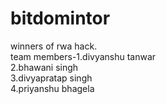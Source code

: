 # bitdomintor
winners of rwa hack.
<br>
team members-1.divyanshu tanwar
<br>
             2.bhawani singh
             <br>
             3.divyapratap singh
             <br>
             4.priyanshu bhagela
